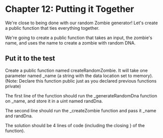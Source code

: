 # Chapter 12: Putting it Together
We're close to being done with our random Zombie generator! Let's create a public function that ties everything together.

We're going to create a public function that takes an input, the zombie's name, and uses the name to create a zombie with random DNA.

## Put it to the test
Create a public function named createRandomZombie. It will take one parameter named _name (a string with the data location set to memory). (Note: Declare this function public just as you declared previous functions private)

The first line of the function should run the _generateRandomDna function on _name, and store it in a uint named randDna.

The second line should run the _createZombie function and pass it _name and randDna.

The solution should be 4 lines of code (including the closing } of the function).
